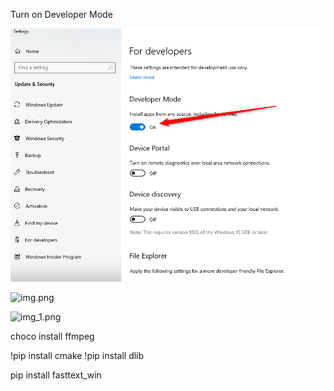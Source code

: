 Turn on Developer Mode

![img.png](docs/img.png)


![img.png](img.png)

![img_1.png](img_1.png)


choco install ffmpeg



!pip install cmake
!pip install dlib

pip install fasttext_win